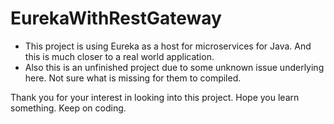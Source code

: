 # EurekaWithRestGateway

* This project is using Eureka as a host for microservices for Java. And this is much closer to a real world application.
* Also this is an unfinished project due to some unknown issue underlying here. Not sure what is missing for them to compiled.

Thank you for your interest in looking into this project. Hope you learn something.
Keep on coding.
